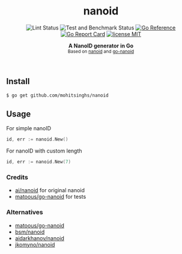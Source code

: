 <h1 align='center'>nanoid</h1>
<p align="center">
  <img src="https://github.com/mohitsinghs/nanoid/actions/workflows/lint.yml/badge.svg" alt="Lint Status">
  <img src="https://github.com/mohitsinghs/nanoid/actions/workflows/test.yml/badge.svg" alt="Test and Benchmark Status">
  <a href="https://pkg.go.dev/github.com/mohitsinghs/nanoid"><img src="https://pkg.go.dev/badge/github.com/mohitsinghs/nanoid.svg" alt="Go Reference"></a>
  <a href="https://goreportcard.com/badge/github.com/mohitsinghs/nanoid"><img src="https://goreportcard.com/badge/github.com/mohitsinghs/nanoid" alt="Go Report Card"></a>
  <a href="https://github.com/mohitsinghs/nanoid/blob/master/LICENSE"><img src="https://img.shields.io/github/license/mohitsinghs/nanoid" alt="license MIT"></a>
</p>
<p align="center">
  <b>A NanoID generator in Go</b><br/>
  <sub>Based on <a href="https://github.com/ai/nanoid">nanoid</a> and <a href="https://github.com/matoous/go-nanoid">go-nanoid</a></sub>
</p>
<br />

## Install

```bash
$ go get github.com/mohitsinghs/nanoid
```

## Usage

For simple nanoID

```go
id, err := nanoid.New()
```

For nanoID with custom length

```go
id, err := nanoid.New(7)
```

### Credits

- [ai/nanoid](https://github.com/ai/nanoid) for original nanoid
- [matoous/go-nanoid](https://github.com/matoous/go-nanoid) for tests

### Alternatives

- [matoous/go-nanoid](https://github.com/matoous/go-nanoid)
- [bsm/nanoid](https://github.com/bsm/nanoid)
- [aidarkhanov/nanoid](https://github.com/aidarkhanov/nanoid)
- [jkomyno/nanoid](https://github.com/jkomyno/nanoid)
